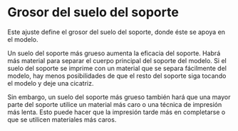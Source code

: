 Grosor del suelo del soporte
====
Este ajuste define el grosor del suelo del soporte, donde éste se apoya en el modelo.

Un suelo del soporte más grueso aumenta la eficacia del soporte. Habrá más material para separar el cuerpo principal del soporte del modelo. Si el suelo del soporte se imprime con un material que se separa fácilmente del modelo, hay menos posibilidades de que el resto del soporte siga tocando el modelo y deje una cicatriz.

Sin embargo, un suelo del soporte más grueso también hará que una mayor parte del soporte utilice un material más caro o una técnica de impresión más lenta. Esto puede hacer que la impresión tarde más en completarse o que se utilicen materiales más caros.